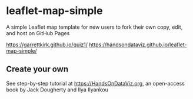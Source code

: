 # leaflet-map-simple
A simple Leaflet map template for new users to fork their own copy, edit, and host on GitHub Pages

https://garrettkirk.github.io/quiz1/
https://handsondataviz.github.io/leaflet-map-simple/

## Create your own
See step-by-step tutorial at https://HandsOnDataViz.org, an open-access book by Jack Dougherty and Ilya Ilyankou
